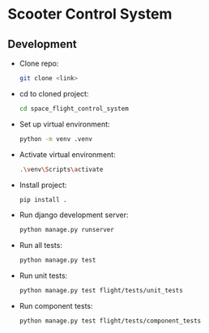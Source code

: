 # Scooter Control System
## Development
- Clone repo:
  ```bash
  git clone <link>
  ```
- cd to cloned project:
  ```bash
  cd space_flight_control_system
  ```
- Set up virtual environment:
  ```bash
  python -m venv .venv
  ```
- Activate virtual environment:
  ```bash
  .\venv\Scripts\activate
  ```
- Install project:
  ```bash
  pip install .
  ```
- Run django development server:
  ```bash
  python manage.py runserver
  ```
- Run all tests:
  ```bash
  python manage.py test
  ```
- Run unit tests:
  ```bash
  python manage.py test flight/tests/unit_tests
  ```
- Run component tests:
  ```bash
  python manage.py test flight/tests/component_tests
  ```
